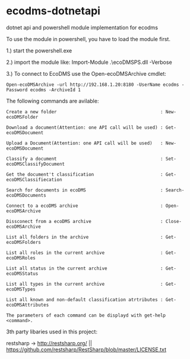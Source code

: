 # ecodms-dotnetapi
dotnet api and powershell module implementation for ecodms

To use the module in powershell, you have to load the module first.

1.) start the powershell.exe

2.) import the module like: Import-Module .\ecoDMSPS.dll -Verbose

3.) To connect to EcoDMS use the Open-ecoDMSArchive cmdlet:

    Open-ecoDMSArchive -url http://192.168.1.20:8180 -UserName ecodms -Password ecodms -ArchiveId 1	

The following commands are avilable:

    Create a new folder                                       : New-ecoDMSFolder 

    Download a document(Attention: one API call will be used) : Get-ecoDMSDocument

    Upload a Document(Attention: one API call will be used)	  : New-ecoDMSDocument

    Classify a document                                       : Set-ecoDMSClassifyDocument

    Get the document't classification                         : Get-ecoDMSClassifiecation

    Search for documents in ecoDMS                            : Search-ecoDMSDocuments
  
    Connect to a ecoDMS archive                               : Open-ecoDMSArchive

    Dissconect from a ecoDMS archive                          : Close-ecoDMSArchive

    List all folders in the archive                           : Get-ecoDMSFolders

    List all roles in the current archive                     : Get-ecoDMSRoles

    List all status in the current archive                    : Get-ecoDMSStatus

    List all types in the current archive                     : Get-ecoDMSTypes

    List all known and non-default classification atrtributes : Get-ecoDMSAttributes

    The parameters of each command can be displayd with get-help <command>.

3th party libaries used in this project:

restsharp -> http://restsharp.org/ || https://github.com/restsharp/RestSharp/blob/master/LICENSE.txt
